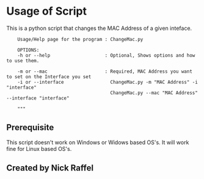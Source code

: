 # Usage of Script

This is a python script that changes the MAC Address of a given inteface.

```
    Usage/Help page for the program : ChangeMac.py

    OPTIONS:
    -h or --help                    : Optional, Shows options and how to use them.

    -m or --mac                     : Required, MAC Address you want to set on the Interface you set
    -i or --interface                 ChangeMac.py -m "MAC Address" -i "interface"
                                      ChangeMac.py --mac "MAC Address" --interface "interface"
    
    """
```
## Prerequisite 
This script doesn't work on Windows or Widows based OS's.
It will work fine for Linux based OS's.
## Created by Nick Raffel
